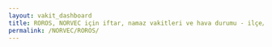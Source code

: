 ```yaml
---
layout: vakit_dashboard
title: ROROS, NORVEC için iftar, namaz vakitleri ve hava durumu - ilçe/eyalet seç
permalink: /NORVEC/ROROS/
---
```


<script type="text/javascript">
  var GLOBAL_COUNTRY = 'NORVEC';
  var GLOBAL_CITY = 'ROROS';
  var GLOBAL_STATE = '';
  var lat = 72;
  var lon = 21;
</script>
